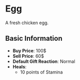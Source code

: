 # Egg

A fresh chicken egg.

## Basic Information

- **Buy Price**: 100$
- **Sell Price**: 60$
- **Default Gift Reaction**: Normal
- **Heals**:
  - 10 points of Stamina
